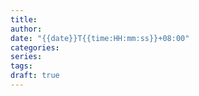 ```yaml
---
title: 
author: 
date: "{{date}}T{{time:HH:mm:ss}}+08:00"
categories: 
series: 
tags: 
draft: true
---
```

